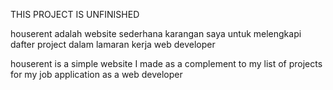 THIS PROJECT IS UNFINISHED

houserent adalah website sederhana karangan saya untuk melengkapi dafter project dalam lamaran kerja web developer

houserent is a simple website I made as a complement to my list of projects for my job application as a web developer